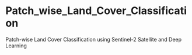 # Patch_wise_Land_Cover_Classification
Patch-wise Land Cover Classification using Sentinel-2 Satellite and Deep Learning
